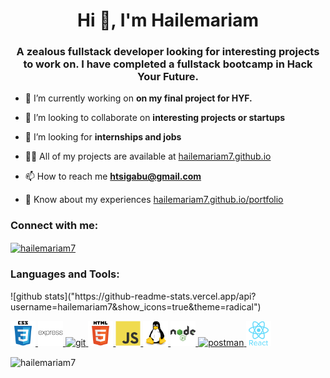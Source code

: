 <h1 align="center">Hi 👋, I'm Hailemariam</h1>
<h3 align="center">A zealous fullstack developer looking for interesting projects to work on. I have completed a fullstack bootcamp in Hack Your Future.</h3>

- 🔭 I’m currently working on **on my final project for HYF.**

- 👯 I’m looking to collaborate on **interesting projects or startups**

- 🤝 I’m looking for **internships and jobs**

- 👨‍💻 All of my projects are available at [hailemariam7.github.io](hailemariam7.github.io)

- 📫 How to reach me **htsigabu@gmail.com**

- 📄 Know about my experiences [hailemariam7.github.io/portfolio](hailemariam7.github.io/portfolio)
  

<h3 align="left">Connect with me:</h3>
<p align="left">
<a href="https://linkedin.com/in/hailemariam7" target="blank"><img align="center" src="https://raw.githubusercontent.com/rahuldkjain/github-profile-readme-generator/master/src/images/icons/Social/linked-in-alt.svg" alt="hailemariam7" height="30" width="40" /></a>
</p>

<h3 align="left">Languages and Tools:</h3>
![github stats]("https://github-readme-stats.vercel.app/api?username=hailemariam7&show_icons=true&theme=radical")
<p align="left"> <a href="https://www.w3schools.com/css/" target="_blank" rel="noreferrer"> <img src="https://raw.githubusercontent.com/devicons/devicon/master/icons/css3/css3-original-wordmark.svg" alt="css3" width="40" height="40"/> </a> <a href="https://expressjs.com" target="_blank" rel="noreferrer"> <img src="https://raw.githubusercontent.com/devicons/devicon/master/icons/express/express-original-wordmark.svg" alt="express" width="40" height="40"/> </a> <a href="https://git-scm.com/" target="_blank" rel="noreferrer"> <img src="https://www.vectorlogo.zone/logos/git-scm/git-scm-icon.svg" alt="git" width="40" height="40"/> </a> <a href="https://www.w3.org/html/" target="_blank" rel="noreferrer"> <img src="https://raw.githubusercontent.com/devicons/devicon/master/icons/html5/html5-original-wordmark.svg" alt="html5" width="40" height="40"/> </a> <a href="https://developer.mozilla.org/en-US/docs/Web/JavaScript" target="_blank" rel="noreferrer"> <img src="https://raw.githubusercontent.com/devicons/devicon/master/icons/javascript/javascript-original.svg" alt="javascript" width="40" height="40"/> </a> <a href="https://www.linux.org/" target="_blank" rel="noreferrer"> <img src="https://raw.githubusercontent.com/devicons/devicon/master/icons/linux/linux-original.svg" alt="linux" width="40" height="40"/> </a> <a href="https://nodejs.org" target="_blank" rel="noreferrer"> <img src="https://raw.githubusercontent.com/devicons/devicon/master/icons/nodejs/nodejs-original-wordmark.svg" alt="nodejs" width="40" height="40"/> </a> <a href="https://postman.com" target="_blank" rel="noreferrer"> <img src="https://www.vectorlogo.zone/logos/getpostman/getpostman-icon.svg" alt="postman" width="40" height="40"/> </a> <a href="https://reactjs.org/" target="_blank" rel="noreferrer"> <img src="https://raw.githubusercontent.com/devicons/devicon/master/icons/react/react-original-wordmark.svg" alt="react" width="40" height="40"/> </a> </p>

<p><img align="center" src="https://github-readme-streak-stats.herokuapp.com/?user=hailemariam7&" alt="hailemariam7" /></p>

